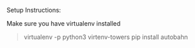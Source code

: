 Setup Instructions:

Make sure you have virtualenv installed

> virtualenv -p python3 virtenv-towers
> pip install autobahn
